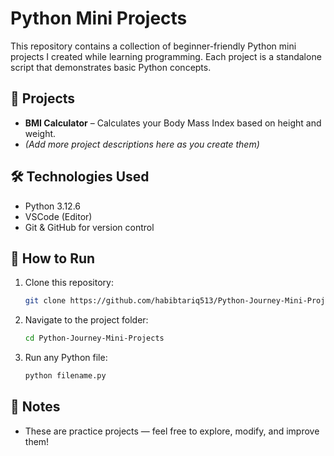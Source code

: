 # Python Mini Projects

This repository contains a collection of beginner-friendly Python mini projects I created while learning programming. Each project is a standalone script that demonstrates basic Python concepts.

## 📂 Projects

* **BMI Calculator** – Calculates your Body Mass Index based on height and weight.
* *(Add more project descriptions here as you create them)*

## 🛠️ Technologies Used

* Python 3.12.6
* VSCode (Editor)
* Git & GitHub for version control

## 🚀 How to Run

1. Clone this repository:

   ```bash
   git clone https://github.com/habibtariq513/Python-Journey-Mini-Projects.git
   ```
2. Navigate to the project folder:

   ```bash
   cd Python-Journey-Mini-Projects
   ```
3. Run any Python file:

   ```bash
   python filename.py
   ```

## 📌 Notes

* These are practice projects — feel free to explore, modify, and improve them!

